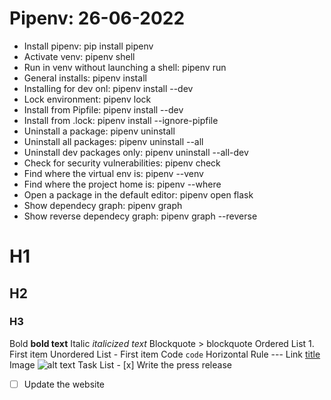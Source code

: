 # Pipenv: 26-06-2022
- Install pipenv: pip install pipenv
- Activate venv: pipenv shell
- Run in venv without launching a shell: pipenv run <command>
- General installs: pipenv install <package>
- Installing for dev onl: pipenv install <pakage> --dev
- Lock environment: pipenv lock
- Install from Pipfile: pipenv install --dev
- Install from .lock: pipenv install --ignore-pipfile
- Uninstall a package: pipenv uninstall <package>
- Uninstall all packages: pipenv uninstall --all
- Uninstall dev packages only: pipenv uninstall --all-dev
- Check for security vulnerabilities: pipenv check
- Find where the virtual env is: pipenv --venv
- Find where the project home is: pipenv --where
- Open a package in the default editor: pipenv open flask
- Show dependecy graph: pipenv graph
- Show reverse dependecy graph: pipenv graph --reverse


# H1
## H2
### H3
Bold	**bold text**
Italic	*italicized text*
Blockquote	> blockquote
Ordered List	1. First item
Unordered List	- First item
Code	`code`
Horizontal Rule	---
Link	[title](https://www.example.com)
Image	![alt text](image.jpg)
Task List	- [x] Write the press release
- [ ] Update the website